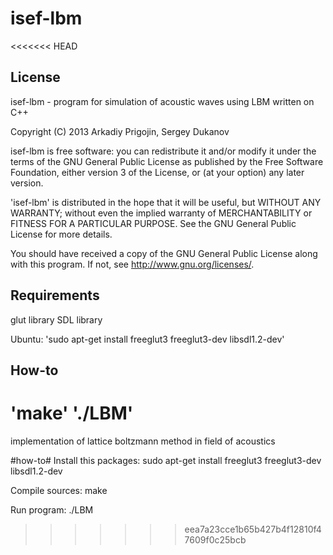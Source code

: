 isef-lbm
========

<<<<<<< HEAD
## License

isef-lbm - program for simulation of acoustic waves using LBM  written on C++
   
Copyright (C) 2013  Arkadiy Prigojin, Sergey Dukanov

isef-lbm is free software: you can redistribute it and/or modify
it under the terms of the GNU General Public License as published by
the Free Software Foundation, either version 3 of the License, or
(at your option) any later version.

'isef-lbm' is distributed in the hope that it will be useful,
but WITHOUT ANY WARRANTY; without even the implied warranty of
MERCHANTABILITY or FITNESS FOR A PARTICULAR PURPOSE.  See the
GNU General Public License for more details.

You should have received a copy of the GNU General Public License
along with this program.  If not, see <http://www.gnu.org/licenses/>.

## Requirements

glut library
SDL library

Ubuntu:
'sudo apt-get install freeglut3 freeglut3-dev libsdl1.2-dev'

## How-to

'make'
'./LBM'
=======
implementation of lattice boltzmann method in field of acoustics

#how-to#
Install this packages:
sudo apt-get install freeglut3 freeglut3-dev libsdl1.2-dev

Compile sources:
make

Run program:
./LBM
>>>>>>> eea7a23cce1b65b427b4f12810f47609f0c25bcb
